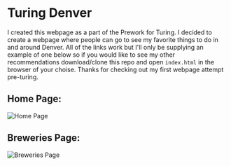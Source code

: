 # Turing Denver 

I created this webpage as a part of the Prework for Turing. I decided to create a webpage where people can go to see my favorite things to do in and around Denver. All of the links work but I'll only be supplying an example of one below so if you would like to see my other recommendations download/clone this repo and open `index.html` in the browser of your choise. Thanks for checking out my first webpage attempt pre-turing. 



## Home Page:

![Home Page](https://i.imgur.com/pFHtV4x.jpg)


## Breweries Page:

![Breweries Page](https://i.imgur.com/TSZFpwl.jpg)
